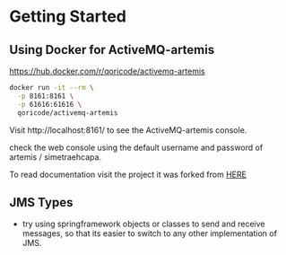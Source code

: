 # Getting Started

## Using Docker for ActiveMQ-artemis
https://hub.docker.com/r/qoricode/activemq-artemis

```bash
docker run -it --rm \
  -p 8161:8161 \
  -p 61616:61616 \
  qoricode/activemq-artemis
```

Visit http://localhost:8161/ to see the ActiveMQ-artemis console.

check the web console using the default username and password of artemis / simetraehcapa.

To read documentation visit the project it was forked from [HERE](https://github.com/vromero/activemq-artemis-docker)

## JMS Types

- try using springframework objects or classes to send and receive messages, so that its easier to switch to any other implementation of JMS.